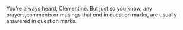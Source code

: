 You're always heard, Clementine. But just so you know, any prayers,comments or musings that end in question marks, are usually answered in question marks.

